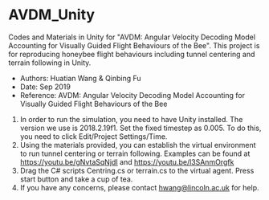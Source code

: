# AVDM_Unity
Codes and Materials in Unity for "AVDM: Angular Velocity Decoding Model Accounting for Visually Guided Flight Behaviours of the Bee". 
This project is for reproducing honeybee flight behaviours including tunnel centering and terrain following in Unity. 
* Authors: Huatian Wang & Qinbing Fu
* Date:  Sep 2019
* Reference: AVDM: Angular Velocity Decoding Model  Accounting for Visually Guided Flight Behaviours of the Bee


1. In order to run the simulation, you need to have Unity installed. The version we use is 2018.2.19f1. Set the fixed timestep as 0.005. 
   To do this, you need to click Edit/Project Settings/Time.
2. Using the materials provided, you can establish the virtual environment to run tunnel centering or terrain following. 
   Examples can be found at  https://youtu.be/gNvtaSqNjdI and https://youtu.be/l3SAnmOrgfk
3. Drag the C# scripts Centring.cs or terrain.cs to the virtual agent. Press start button and take a cup of tea.
4. If you have any concerns, please contact hwang@lincoln.ac.uk for help. 
